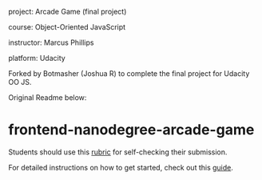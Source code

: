 project: Arcade Game (final project)

course: Object-Oriented JavaScript

instructor: Marcus Phillips

platform: Udacity

Forked by Botmasher (Joshua R) to complete the final project for Udacity OO JS.

Original Readme below:


frontend-nanodegree-arcade-game
===============================

Students should use this [rubric](https://www.udacity.com/course/viewer/#!/c-nd001/l-2696458597/m-2687128535) for self-checking their submission.

For detailed instructions on how to get started, check out this [guide](https://docs.google.com/document/d/1v01aScPjSWCCWQLIpFqvg3-vXLH2e8_SZQKC8jNO0Dc/pub?embedded=true).
